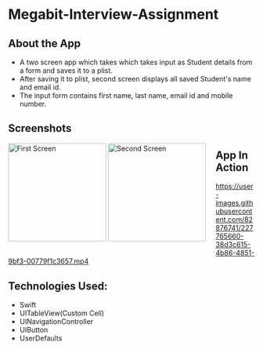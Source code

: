 # Megabit-Interview-Assignment

## About the App
- A two screen app which takes which takes input as Student details from a form and saves it to a plist.
- After saving it to plist, second screen displays all saved Student's name and email id.
- The input form contains first name, last name, email id and mobile number.

## Screenshots
<div style="float:left;margin:0 20px 20px 0" markdown="1">

<img width="200" alt="First Screen" src="https://user-images.githubusercontent.com/82876741/227760784-b2242284-b5d3-4bf6-bd66-0af96bbb5f40.png">
<img width="200" alt="Second Screen" src="https://user-images.githubusercontent.com/82876741/227760802-9feeef60-2481-4262-86cd-e55a681aad23.png">

</div>

## App In Action
https://user-images.githubusercontent.com/82876741/227765660-38d3c615-4b86-4851-9bf3-00779f1c3657.mp4

## Technologies Used:
- Swift
- UITableView(Custom Cell)
- UINavigationController
- UIButton
- UserDefaults

